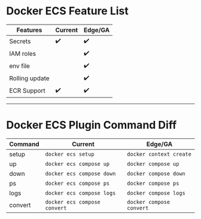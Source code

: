 # Docker ECS Feature List
| Features | Current | Edge/GA | 
| ----------- | ----------- | -----------
| Secrets | :heavy_check_mark: | :heavy_check_mark: |
| IAM roles | | :heavy_check_mark: |
| env file | | :heavy_check_mark: |
| Rolling update | | :heavy_check_mark: |
| ECR Support  | :heavy_check_mark: | :heavy_check_mark: |

-----------

# Docker ECS Plugin Command Diff
| Command | Current | Edge/GA |
| ----------- | ----------- | -----------
| setup | `docker ecs setup` | `docker context create` |
| up | `docker ecs compose up` | `docker compose up` |
| down | `docker ecs compose down` | `docker compose down` |
| ps | `docker ecs compose ps`  | `docker compose ps` |
| logs | `docker ecs compose logs`  | `docker compose logs`|
| convert | `docker ecs compose convert` | `docker compose convert`|

